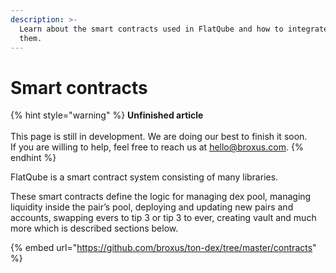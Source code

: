 ```yaml
---
description: >-
  Learn about the smart contracts used in FlatQube and how to integrate with
  them.
---
```


# Smart contracts

{% hint style="warning" %}
**Unfinished article**\
\
This page is still in development. We are doing our best to finish it soon.\
If you are willing to help, feel free to reach us at hello@broxus.com.
{% endhint %}

FlatQube is a smart contract system consisting of many libraries.

These smart contracts define the logic for managing dex pool, managing liquidity inside the pair’s pool, deploying and updating new pairs and accounts, swapping evers to tip 3 or tip 3 to ever, creating vault and much more which is described sections below.

{% embed url="https://github.com/broxus/ton-dex/tree/master/contracts" %}
